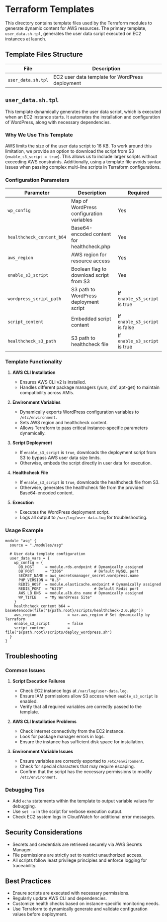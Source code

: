 # Terraform Templates

This directory contains template files used by the Terraform modules to generate dynamic content for AWS resources. The primary template, `user_data.sh.tpl`, generates the user data script executed on EC2 instances at launch.

## Template Files Structure

| File               | Description                                     |
|--------------------|-------------------------------------------------|
| `user_data.sh.tpl` | EC2 user data template for WordPress deployment |

## `user_data.sh.tpl`

This template dynamically generates the user data script, which is executed when an EC2 instance starts. It automates the installation and configuration of WordPress, along with necessary dependencies.

### Why We Use This Template

AWS limits the size of the user data script to 16 KB. To work around this limitation, we provide an option to download the script from S3 (`enable_s3_script = true`). This allows us to include larger scripts without exceeding AWS constraints. Additionally, using a template file avoids syntax issues when passing complex multi-line scripts in Terraform configurations.

### Configuration Parameters

| Parameter                 | Description                                | Required                       |
|---------------------------|--------------------------------------------|--------------------------------|
| `wp_config`               | Map of WordPress configuration variables   | Yes                            |
| `healthcheck_content_b64` | Base64-encoded content for healthcheck.php | Yes                            |
| `aws_region`              | AWS region for resource access             | Yes                            |
| `enable_s3_script`        | Boolean flag to download script from S3    | Yes                            |
| `wordpress_script_path`   | S3 path to WordPress deployment script     | If `enable_s3_script` is true  |
| `script_content`          | Embedded script content                    | If `enable_s3_script` is false |
| `healthcheck_s3_path`     | S3 path to healthcheck file                | If `enable_s3_script` is true  |

### Template Functionality

1. **AWS CLI Installation**
   - Ensures AWS CLI v2 is installed.
   - Handles different package managers (yum, dnf, apt-get) to maintain compatibility across AMIs.

2. **Environment Variables**
   - Dynamically exports WordPress configuration variables to `/etc/environment`.
   - Sets AWS region and healthcheck content.
   - Allows Terraform to pass critical instance-specific parameters dynamically.

3. **Script Deployment**
   - If `enable_s3_script` is `true`, downloads the deployment script from S3 to bypass AWS user data size limits.
   - Otherwise, embeds the script directly in user data for execution.

4. **Healthcheck File**
   - If `enable_s3_script` is `true`, downloads the healthcheck file from S3.
   - Otherwise, generates the healthcheck file from the provided Base64-encoded content.

5. **Execution**
   - Executes the WordPress deployment script.
   - Logs all output to `/var/log/user-data.log` for troubleshooting.

### Usage Example

```hcl
module "asg" {
  source = "./modules/asg"
  
  # User data template configuration
  user_data_vars = {
    wp_config = {
      DB_HOST     = module.rds.endpoint # Dynamically assigned
      DB_PORT     = "3306"              # Default MySQL port
      SECRET_NAME = aws_secretsmanager_secret.wordpress.name
      PHP_VERSION = "8.3"
      REDIS_HOST  = module.elasticache.endpoint # Dynamically assigned
      REDIS_PORT  = "6379"              # Default Redis port
      AWS_LB_DNS  = module.alb.dns_name # Dynamically assigned
      WP_TITLE    = "My WordPress Site"
    }
    healthcheck_content_b64 = base64encode(file("${path.root}/scripts/healthcheck-2.0.php"))
    aws_region              = var.aws_region # Set dynamically by Terraform
    enable_s3_script        = false
    script_content          = file("${path.root}/scripts/deploy_wordpress.sh")
  }
}
```

## Troubleshooting

### Common Issues

1. **Script Execution Failures**
   - Check EC2 instance logs at `/var/log/user-data.log`.
   - Ensure IAM permissions allow S3 access when `enable_s3_script` is enabled.
   - Verify that all required variables are correctly passed to the template.

2. **AWS CLI Installation Problems**
   - Check internet connectivity from the EC2 instance.
   - Look for package manager errors in logs.
   - Ensure the instance has sufficient disk space for installation.

3. **Environment Variable Issues**
   - Ensure variables are correctly exported to `/etc/environment`.
   - Check for special characters that may require escaping.
   - Confirm that the script has the necessary permissions to modify `/etc/environment`.

### Debugging Tips

- Add `echo` statements within the template to output variable values for debugging.
- Use `set -x` in the script for verbose execution output.
- Check EC2 system logs in CloudWatch for additional error messages.

## Security Considerations

- Secrets and credentials are retrieved securely via AWS Secrets Manager.
- File permissions are strictly set to restrict unauthorized access.
- All scripts follow least privilege principles and enforce logging for traceability.

## Best Practices

- Ensure scripts are executed with necessary permissions.
- Regularly update AWS CLI and dependencies.
- Customize health checks based on instance-specific monitoring needs.
- Use Terraform to dynamically generate and validate configuration values before deployment.